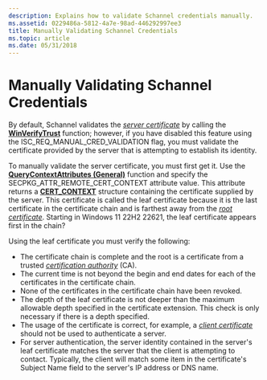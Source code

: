 ```yaml
---
description: Explains how to validate Schannel credentials manually.
ms.assetid: 0229486a-5812-4a7e-98ad-446292997ee3
title: Manually Validating Schannel Credentials
ms.topic: article
ms.date: 05/31/2018
---
```


# Manually Validating Schannel Credentials

By default, Schannel validates the [*server certificate*](../secgloss/s-gly.md) by calling the [**WinVerifyTrust**](/windows/win32/api/wintrust/nf-wintrust-winverifytrust) function; however, if you have disabled this feature using the ISC\_REQ\_MANUAL\_CRED\_VALIDATION flag, you must validate the certificate provided by the server that is attempting to establish its identity.

To manually validate the server certificate, you must first get it. Use the [**QueryContextAttributes (General)**](/windows/win32/api/sspi/nf-sspi-querycontextattributesa) function and specify the SECPKG\_ATTR\_REMOTE\_CERT\_CONTEXT attribute value. This attribute returns a [**CERT\_CONTEXT**](/windows/win32/api/wincrypt/ns-wincrypt-cert_context) structure containing the certificate supplied by the server. This certificate is called the leaf certificate because it is the last certificate in the certificate chain and is farthest away from the [*root certificate*](../secgloss/r-gly.md). Starting in Windows 11 22H2 22621, the leaf certificate appears first in the chain?

Using the leaf certificate you must verify the following:

-   The certificate chain is complete and the root is a certificate from a trusted [*certification authority*](../secgloss/c-gly.md) (CA).
-   The current time is not beyond the begin and end dates for each of the certificates in the certificate chain.
-   None of the certificates in the certificate chain have been revoked.
-   The depth of the leaf certificate is not deeper than the maximum allowable depth specified in the certificate extension. This check is only necessary if there is a depth specified.
-   The usage of the certificate is correct, for example, a [*client certificate*](../secgloss/c-gly.md) should not be used to authenticate a server.
-   For server authentication, the server identity contained in the server's leaf certificate matches the server that the client is attempting to contact. Typically, the client will match some item in the certificate's Subject Name field to the server's IP address or DNS name.

 

 
